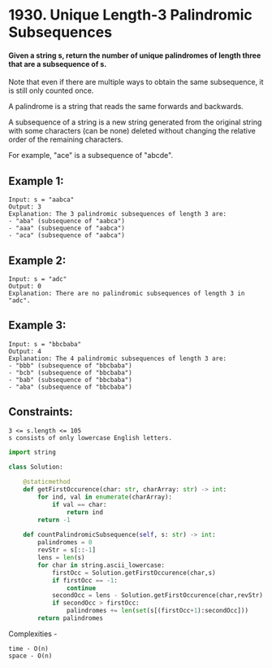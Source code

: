 # 1930. Unique Length-3 Palindromic Subsequences

#### Given a string s, return the number of unique palindromes of length three that are a subsequence of s.

Note that even if there are multiple ways to obtain the same subsequence, it is still only counted once.

A palindrome is a string that reads the same forwards and backwards.

A subsequence of a string is a new string generated from the original string with some characters (can be none) deleted without changing the relative order of the remaining characters.

For example, "ace" is a subsequence of "abcde".
 

## Example 1:

```
Input: s = "aabca"
Output: 3
Explanation: The 3 palindromic subsequences of length 3 are:
- "aba" (subsequence of "aabca")
- "aaa" (subsequence of "aabca")
- "aca" (subsequence of "aabca")
```

## Example 2:

```
Input: s = "adc"
Output: 0
Explanation: There are no palindromic subsequences of length 3 in "adc".
```

## Example 3:

```
Input: s = "bbcbaba"
Output: 4
Explanation: The 4 palindromic subsequences of length 3 are:
- "bbb" (subsequence of "bbcbaba")
- "bcb" (subsequence of "bbcbaba")
- "bab" (subsequence of "bbcbaba")
- "aba" (subsequence of "bbcbaba")
```

## Constraints:

```
3 <= s.length <= 105
s consists of only lowercase English letters.
```

```py
import string

class Solution:
    
    @staticmethod
    def getFirstOccurence(char: str, charArray: str) -> int:
        for ind, val in enumerate(charArray):
            if val == char:
                return ind
        return -1
            
    def countPalindromicSubsequence(self, s: str) -> int:
        palindromes = 0
        revStr = s[::-1]
        lens = len(s)
        for char in string.ascii_lowercase:
            firstOcc = Solution.getFirstOccurence(char,s)
            if firstOcc == -1:
                continue
            secondOcc = lens - Solution.getFirstOccurence(char,revStr) -1
            if secondOcc > firstOcc:
                palindromes += len(set(s[(firstOcc+1):secondOcc]))
        return palindromes
```

Complexities - 
```
time - O(n)
space - O(n)
```
